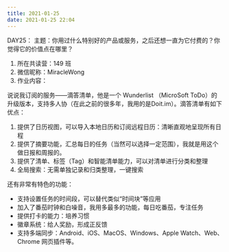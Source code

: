 ```yaml
---
title: 2021-01-25
date: 2021-01-25 22:04
---
```


DAY25：
主题：你用过什么特别好的产品或服务，之后还想一直为它付费的？你觉得它的价值点在哪里？

1. 所在共读营：149 班
2. 微信昵称：MiracleWong
3. 作业内容：

说说我订阅的服务——滴答清单，他是一个 Wunderlist （MicroSoft ToDo）的升级版本，支持多人协（在此之前的很多年，我用的是Doit.im）。滴答清单有如下优点：

1. 提供了日历视图，可以导入本地日历和订阅远程日历：清晰直观地呈现所有日程
2. 提供了摘要功能，汇总每日的任务（当然可以选择一定范围），我就是用这个做日报和周报的。
3. 提供了清单、标签（Tag）和智能清单能力，可以对清单进行分类和整理
4. 全局搜索：无需单独记录和归类整理，一键搜索

还有非常有特色的功能：

- 支持设置任务的时间段，可以替代类似“时间块”等应用
- 加入了番茄时钟和白噪音，我用多最多的功能，每日吃番茄，专注任务
- 提供打卡的能力：培养习惯
- 徽章系统：给人奖励，形成正反馈
- 支持多端同步：Android、iOS、MacOS、Windows、Apple Watch、Web、Chrome 网页插件等。




